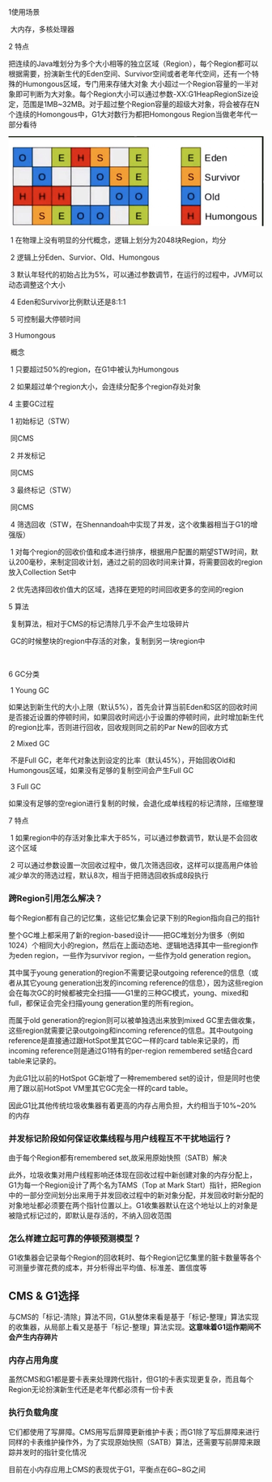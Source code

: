 1使用场景

​	大内存，多核处理器

2 特点

把连续的Java堆划分为多个大小相等的独立区域（Region），每个Region都可以根据需要，扮演新生代的Eden空间、Survivor空间或者老年代空间，还有一个特殊的Humongous区域，专门用来存储大对象
大小超过一个Region容量的一半对象即可判断为大对象。每个Region大小可以通过参数-XX:G1HeapRegionSize设定，范围是1MB~32MB。对于超过整个Region容量的超级大对象，将会被存在N个连续的Homongous中，G1大对数行为都把Homongous Region当做老年代一部分看待



![image-20211004202756459](./G1.png)

​	1 在物理上没有明显的分代概念，逻辑上划分为2048块Region，均分 

​	2 逻辑上分Eden、Survior、Old、Humongous

​	3 默认年轻代的初始占比为5%，可以通过参数调节，在运行的过程中，JVM可以动态调整这个大小

​	4 Eden和Survivor比例默认还是8:1:1

​	5 可控制最大停顿时间

3 Humongous

​	概念

​		1 只要超过50%的region，在G1中被认为Humongous

​		2 如果超过单个region大小，会连续分配多个region存处对象

4 主要GC过程

​	1 初始标记（STW）

​		同CMS

​	2 并发标记

​		同CMS

​	3 最终标记（STW）

​		同CMS

​	4 筛选回收（STW，在Shennandoah中实现了并发，这个收集器相当于G1的增强版）

​			1 对每个region的回收价值和成本进行排序，根据用户配置的期望STW时间，默认200毫秒，来制定回收计划，通过之前的回收时间来计算，将需要回收的region放入Collection Set中

​			2 优先选择回收价值大的区域，选择在更短的时间回收更多的空间的region



5 算法

​	复制算法，相对于CMS的标记清除几乎不会产生垃圾碎片

​	GC的时候整块的region中存活的对象，复制到另一块region中

​			

6 GC分类

​	1 Young GC

​		如果达到新生代的大小上限（默认5%），首先会计算当前Eden和S区的回收时间是否接近设置的停顿时间，如果回收时间远小于设置的停顿时间，此时增加新生代的region比率，否则进行回收，回收规则同之前的Par New的回收方式

​	2 Mixed GC

​		不是Full GC，老年代对象达到设定的比率（默认45%），开始回收Old和Humongous区域，如果没有足够的复制空间会产生Full GC

​	3 Full GC

​		如果没有足够的空region进行复制的时候，会退化成单线程的标记清除，压缩整理

7 特点

​	1 如果region中的存活对象比率大于85%，可以通过参数调节，默认是不会回收这个区域

​	2 可以通过参数设置一次回收过程中，做几次筛选回收，这样可以提高用户体验减少单次的筛选过程，默认8次，相当于把筛选回收拆成8段执行



### 跨Region引用怎么解决？

每个Region都有自己的记忆集，这些记忆集会记录下别的Region指向自己的指针



整个GC堆上都采用了新的region-based设计——把GC堆划分为很多（例如1024）个相同大小的region，然后在上面动态地、逻辑地选择其中一些region作为eden region，一些作为survivor region，一些作为old generation region。

其中属于young generation的region不需要记录outgoing reference的信息（或者从其它young generation出发的incoming reference的信息），因为这些region会在每次GC的时候都被完全扫描——G1里的三种GC模式，young、mixed和full，都保证会完全扫描young generation里的所有region。

而属于old generation的region则可以被单独选出来放到mixed GC里去做收集，这些region就需要记录outgoing和incoming reference的信息。其中outgoing reference是直接通过跟HotSpot里其它GC一样的card table来记录的，而incoming reference则是通过G1特有的per-region remembered set结合card table来记录的。

为此G1比以前的HotSpot GC新增了一种remembered set的设计，但是同时也使用了跟以前HotSpot VM里其它GC完全一样的card table。

因此G1比其他传统垃圾收集器有着更高的内存占用负担，大约相当于10%~20%的内存

### 并发标记阶段如何保证收集线程与用户线程互不干扰地运行？

由于每个Region都有remembered set,故采用原始快照（SATB）解决

此外，垃圾收集对用户线程影响还体现在回收过程中新创建对象的内存分配上，G1为每一个Region设计了两个名为TAMS（Top at Mark Start）指针，把Region中的一部分空间划分出来用于并发回收过程中的新对象分配，并发回收时新分配的对象地址都必须要在两个指针位置以上。G1收集器默认在这个地址以上的对象是被隐式标记过的，即默认是存活的，不纳入回收范围

### 怎么样建立起可靠的停顿预测模型？

G1收集器会记录每个Region的回收耗时、每个Region记忆集里的脏卡数量等各个可测量步骤花费的成本，并分析得出平均值、标准差、置信度等



## CMS & G1选择

与CMS的「标记-清除」算法不同，G1从整体来看是基于「标记-整理」算法实现的收集器，从局部上看又是基于「标记-整理」算法实现。**这意味着G1运作期间不会产生内存碎片**

### 内存占用角度

虽然CMS和G1都是要卡表来处理跨代指针，但G1的卡表实现更复杂，而且每个Region无论扮演新生代还是老年代都必须有一份卡表

### 执行负载角度

它们都使用了写屏障。CMS用写后屏障更新维护卡表；而G1除了写后屏障来进行同样的卡表维护操作外，为了实现原始快照（SATB）算法，还需要写前屏障来跟踪并发时的指针变化情况

目前在小内存应用上CMS的表现优于G1，平衡点在6G~8G之间

